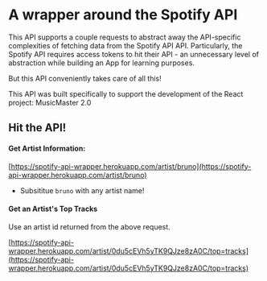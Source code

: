 # A wrapper around the Spotify API

This API supports a couple requests to abstract away the API-specific complexities of fetching data from the Spotify API API. Particularly, the Spotify API requires access tokens to hit their API - an unnecessary level of abstraction while building an App for learning purposes.

But this API conveniently takes care of all this!

This API was built specifically to support the development of the React project: MusicMaster 2.0

## Hit the API!
#### Get Artist Information:
[https://spotify-api-wrapper.herokuapp.com/artist/bruno](https://spotify-api-wrapper.herokuapp.com/artist/bruno)

* Subsititue `bruno` with any artist name!

#### Get an Artist's Top Tracks
Use an artist id returned from the above request.

[https://spotify-api-wrapper.herokuapp.com/artist/0du5cEVh5yTK9QJze8zA0C/top=tracks](https://spotify-api-wrapper.herokuapp.com/artist/0du5cEVh5yTK9QJze8zA0C/top=tracks)

